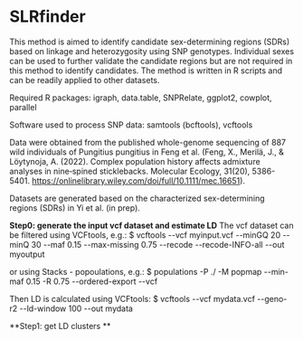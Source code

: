 # SLRfinder

This method is aimed to identify candidate sex-determining regions (SDRs) based on linkage and heterozygosity using SNP genotypes. Individual sexes can be used to further validate the candidate regions but are not required in this method to identify candidates. The method is written in R scripts and can be readily applied to other datasets.  

Required R packages: igraph, data.table, SNPRelate, ggplot2, cowplot, parallel

Software used to process SNP data: samtools (bcftools), vcftools

Data were obtained from the published whole-genome sequencing of 887 wild individuals of Pungitius pungitius in Feng et al. (Feng, X., Merilä, J., & Löytynoja, A. (2022). Complex population history affects admixture analyses in nine‐spined sticklebacks. Molecular Ecology, 31(20), 5386-5401. https://onlinelibrary.wiley.com/doi/full/10.1111/mec.16651). 

Datasets are generated based on the characterized sex-determining regions (SDRs) in Yi et al. (in prep). 

**Step0: generate the input vcf dataset and estimate LD**
The vcf dataset can be filtered using VCFtools, e.g.:
$ vcftools --vcf myinput.vcf --minGQ 20 --minQ 30 --maf 0.15 --max-missing 0.75 --recode --recode-INFO-all --out myoutput

or using Stacks - popoulations, e.g.:
$ populations -P ./ -M popmap --min-maf 0.15 -R 0.75 --ordered-export --vcf

Then LD is calculated using VCFtools:
$ vcftools --vcf mydata.vcf --geno-r2 --ld-window 100 --out mydata

**Step1: get LD clusters **




